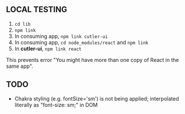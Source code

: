 ## LOCAL TESTING

1. `cd lib`
2. `npm link`
3. In consuming app, `npm link cutler-ui`
4. In consuming app, `cd node_modules/react` and `npm link`
5. In **cutler-ui**, `npm link react`

This prevents error "You might have more than one copy of React in the same app".

## TODO

-   Chakra styling (e.g. fontSize='sm') is not being applied; interpolated literally as "font-size: sm;" in DOM
